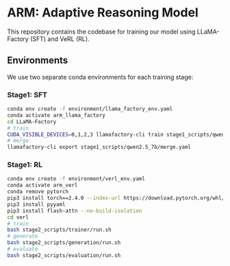 # ARM: Adaptive Reasoning Model

This repository contains the codebase for training our model using LLaMA-Factory (SFT) and VeRL (RL).

## Environments

We use two separate conda environments for each training stage:

### Stage1: SFT

```bash
conda env create -f environment/llama_factory_env.yaml
conda activate arm_llama_factory
cd LLaMA-Factory
# train
CUDA_VISIBLE_DEVICES=0,1,2,3 llamafactory-cli train stage1_scripts/qwen2.5_7b/train.yaml
# merge
llamafactory-cli export stage1_scripts/qwen2.5_7b/merge.yaml
```

### Stage1: RL
```bash
conda env create -f environment/verl_env.yaml
conda activate arm_verl
conda remove pytorch
pip3 install torch==2.4.0 --index-url https://download.pytorch.org/whl/cu124
pip3 install pyyaml
pip3 install flash-attn --no-build-isolation
cd verl
# train
bash stage2_scripts/trainer/run.sh
# generate
bash stage2_scripts/generation/run.sh
# evaluate
bash stage2_scripts/evaluation/run.sh
```
